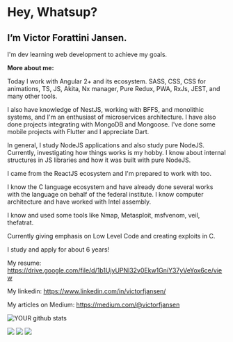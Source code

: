 # Hey, Whatsup?

## I’m Victor Forattini Jansen. 
I'm dev learning web development to achieve my goals.


<b> More about me: </b> 

Today I work with Angular 2+ and its ecosystem. SASS, CSS, CSS for animations, TS, JS, Akita, Nx manager, Pure Redux, PWA, RxJs, JEST, and many other tools.

I also have knowledge of NestJS, working with BFFS, and monolithic systems, and I'm an enthusiast of microservices architecture. I have also done projects integrating with MongoDB and Mongoose.
I've done some mobile projects with Flutter and I appreciate Dart.

In general, I study NodeJS applications and also study pure NodeJS. Currently, investigating how things works is my hobby. I know about internal structures in JS libraries and how it was built with pure NodeJS.

I came from the ReactJS ecosystem and I'm prepared to work with too.

I know the C language ecosystem and have already done several works with the language on behalf of the federal institute.
I know computer architecture and have worked with Intel assembly.

I know and used some tools like Nmap, Metasploit, msfvenom, veil, thefatrat.

Currently giving emphasis on Low Level Code and creating exploits in C.

I study and apply for about 6 years! 

My resume: https://drive.google.com/file/d/1b1UjyUPNl32v0Ekw1GniY37yVeYox6ce/view

My linkedin: https://www.linkedin.com/in/victorfjansen/

My articles on Medium: https://medium.com/@victorfjansen

![YOUR github stats](https://github-readme-stats.vercel.app/api?username=victorfjansen)

[<img src="https://img.shields.io/badge/medium-%2312100E.svg?&style=for-the-badge&logo=medium&logoColor=white" />](https://medium.com/@victorfjansen) [<img src="https://img.shields.io/badge/linkedin-%230077B5.svg?&style=for-the-badge&logo=linkedin&logoColor=white" />](https://www.linkedin.com/in/victorfjansen/) [<img src = "https://img.shields.io/badge/instagram-%23E4405F.svg?&style=for-the-badge&logo=instagram&logoColor=white">](https://www.instagram.com/victor_fjansen/)
